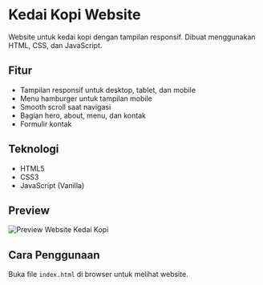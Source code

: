 # Kedai Kopi Website

Website untuk kedai kopi dengan tampilan responsif. Dibuat menggunakan HTML, CSS, dan JavaScript.

## Fitur

- Tampilan responsif untuk desktop, tablet, dan mobile
- Menu hamburger untuk tampilan mobile
- Smooth scroll saat navigasi
- Bagian hero, about, menu, dan kontak
- Formulir kontak

## Teknologi

- HTML5
- CSS3
- JavaScript (Vanilla)

## Preview

![Preview Website Kedai Kopi](img/preview.png)

## Cara Penggunaan

Buka file `index.html` di browser untuk melihat website.